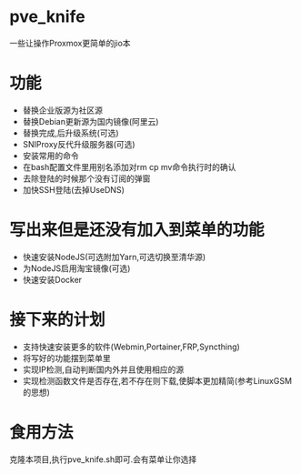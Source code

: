 # pve_knife
一些让操作Proxmox更简单的jio本

# 功能
* 替换企业版源为社区源  
* 替换Debian更新源为国内镜像(阿里云)  
* 替换完成,后升级系统(可选)  
* SNIProxy反代升级服务器(可选)  
* 安装常用的命令  
* 在bash配置文件里用别名添加对rm cp mv命令执行时的确认  
* 去除登陆的时候那个没有订阅的弹窗  
* 加快SSH登陆(去掉UseDNS)  

# 写出来但是还没有加入到菜单的功能 
* 快速安装NodeJS(可选附加Yarn,可选切换至清华源) 
* 为NodeJS启用淘宝镜像(可选)
* 快速安装Docker

# 接下来的计划
* 支持快速安装更多的软件(Webmin,Portainer,FRP,Syncthing)
* 将写好的功能摆到菜单里
* 实现IP检测,自动判断国内外并且使用相应的源
* 实现检测函数文件是否存在,若不存在则下载,使脚本更加精简(参考LinuxGSM的思想)

# 食用方法
克隆本项目,执行pve_knife.sh即可.会有菜单让你选择
